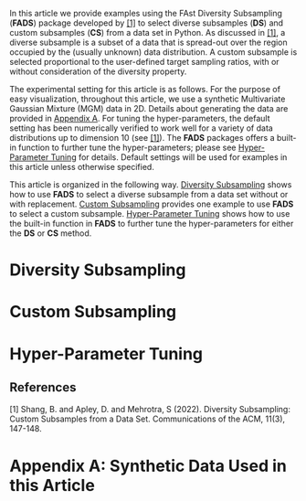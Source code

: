 In this article we provide examples using the FAst Diversity Subsampling (**FADS**) package developed by [[1]](#1) to select diverse subsamples (**DS**) and custom subsamples (**CS**) from a data set in Python. As discussed in [[1]](#1), a diverse subsample is a subset of a data that is spread-out over the region occupied by the (usually unknown) data distribution. A custom subsample is selected proportional to the user-defined target sampling ratios, with or without consideration of the diversity property.

The experimental setting for this article is as follows. For the purpose of easy visualization, throughout this article, we use a synthetic Multivariate Gaussian Mixture (MGM) data in 2D. Details about generating the data are provided in [Appendix A](#appendix-A:-synthetic-data-used-in-this-article). For tuning the hyper-parameters, the default setting has been numerically verified to work well for a variety of data distributions
up to dimension 10 (see [[1]](#1)). The **FADS** packages offers a built-in function to further tune the hyper-parameters; please see [Hyper-Parameter Tuning](#hyper-parameter-tuning) for details. Default settings will be used for examples in this article unless otherwise specified.

This article is organized in the following way. [Diversity Subsampling](#diversity-subsampling) shows how to use **FADS** to select a diverse subsample from a data set without or with replacement. [Custom Subsampling](#custom-subsampling) provides one example to use **FADS** to select a custom subsample. [Hyper-Parameter Tuning](#hyper-parameter-tuning) shows how to use the built-in function in **FADS** to further tune the hyper-parameters for either the **DS** or **CS** method.

# Diversity Subsampling 

# Custom Subsampling

# Hyper-Parameter Tuning

## References

<a id="1">[1]</a> 
Shang, B. and Apley, D. and Mehrotra, S (2022). 
Diversity Subsampling: Custom Subsamples from a Data Set. 
Communications of the ACM, 11(3), 147-148.

# Appendix A: Synthetic Data Used in this Article

